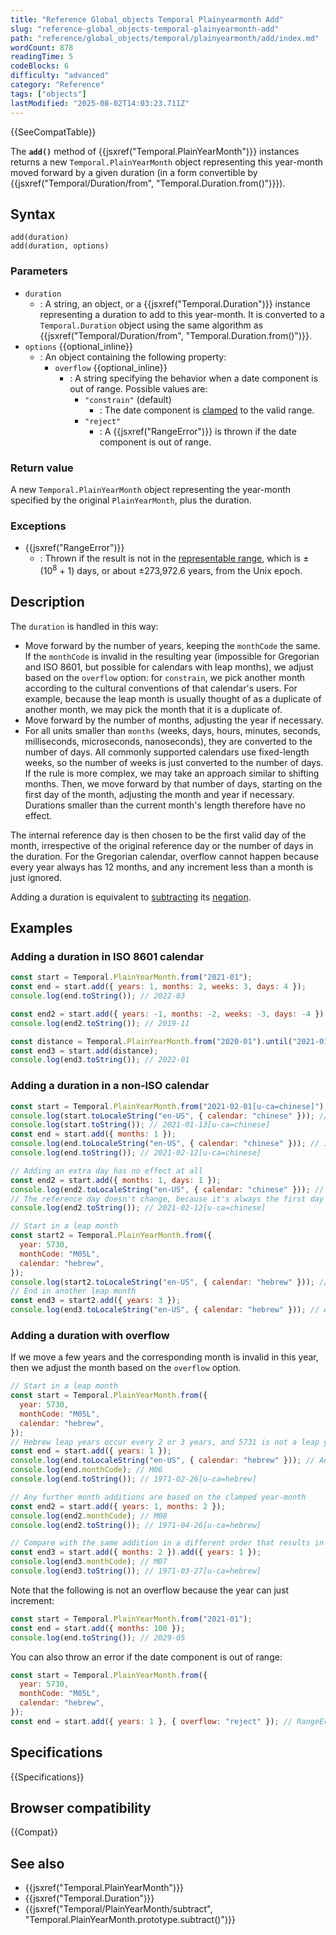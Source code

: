 ```yaml
---
title: "Reference Global_objects Temporal Plainyearmonth Add"
slug: "reference-global_objects-temporal-plainyearmonth-add"
path: "reference/global_objects/temporal/plainyearmonth/add/index.md"
wordCount: 878
readingTime: 5
codeBlocks: 6
difficulty: "advanced"
category: "Reference"
tags: ["objects"]
lastModified: "2025-08-02T14:03:23.711Z"
---
```



{{SeeCompatTable}}

The **`add()`** method of {{jsxref("Temporal.PlainYearMonth")}} instances returns a new `Temporal.PlainYearMonth` object representing this year-month moved forward by a given duration (in a form convertible by {{jsxref("Temporal/Duration/from", "Temporal.Duration.from()")}}).

## Syntax

```js-nolint
add(duration)
add(duration, options)
```

### Parameters

- `duration`
  - : A string, an object, or a {{jsxref("Temporal.Duration")}} instance representing a duration to add to this year-month. It is converted to a `Temporal.Duration` object using the same algorithm as {{jsxref("Temporal/Duration/from", "Temporal.Duration.from()")}}.
- `options` {{optional_inline}}
  - : An object containing the following property:
    - `overflow` {{optional_inline}}
      - : A string specifying the behavior when a date component is out of range. Possible values are:
        - `"constrain"` (default)
          - : The date component is [clamped](/en-US/docs/Web/JavaScript/Reference/Global_Objects/Temporal/PlainDate#invalid_date_clamping) to the valid range.
        - `"reject"`
          - : A {{jsxref("RangeError")}} is thrown if the date component is out of range.

### Return value

A new `Temporal.PlainYearMonth` object representing the year-month specified by the original `PlainYearMonth`, plus the duration.

### Exceptions

- {{jsxref("RangeError")}}
  - : Thrown if the result is not in the [representable range](/en-US/docs/Web/JavaScript/Reference/Global_Objects/Temporal#representable_dates), which is ±(10<sup>8</sup> + 1) days, or about ±273,972.6 years, from the Unix epoch.

## Description

The `duration` is handled in this way:

- Move forward by the number of years, keeping the `monthCode` the same. If the `monthCode` is invalid in the resulting year (impossible for Gregorian and ISO 8601, but possible for calendars with leap months), we adjust based on the `overflow` option: for `constrain`, we pick another month according to the cultural conventions of that calendar's users. For example, because the leap month is usually thought of as a duplicate of another month, we may pick the month that it is a duplicate of.
- Move forward by the number of months, adjusting the year if necessary.
- For all units smaller than `months` (weeks, days, hours, minutes, seconds, milliseconds, microseconds, nanoseconds), they are converted to the number of days. All commonly supported calendars use fixed-length weeks, so the number of weeks is just converted to the number of days. If the rule is more complex, we may take an approach similar to shifting months. Then, we move forward by that number of days, starting on the first day of the month, adjusting the month and year if necessary. Durations smaller than the current month's length therefore have no effect.

The internal reference day is then chosen to be the first valid day of the month, irrespective of the original reference day or the number of days in the duration. For the Gregorian calendar, overflow cannot happen because every year always has 12 months, and any increment less than a month is just ignored.

Adding a duration is equivalent to [subtracting](/en-US/docs/Web/JavaScript/Reference/Global_Objects/Temporal/PlainYearMonth/subtract) its [negation](/en-US/docs/Web/JavaScript/Reference/Global_Objects/Temporal/Duration/negated).

## Examples

### Adding a duration in ISO 8601 calendar

```js
const start = Temporal.PlainYearMonth.from("2021-01");
const end = start.add({ years: 1, months: 2, weeks: 3, days: 4 });
console.log(end.toString()); // 2022-03

const end2 = start.add({ years: -1, months: -2, weeks: -3, days: -4 });
console.log(end2.toString()); // 2019-11

const distance = Temporal.PlainYearMonth.from("2020-01").until("2021-01"); // 366 days
const end3 = start.add(distance);
console.log(end3.toString()); // 2022-01
```

### Adding a duration in a non-ISO calendar

```js
const start = Temporal.PlainYearMonth.from("2021-02-01[u-ca=chinese]");
console.log(start.toLocaleString("en-US", { calendar: "chinese" })); // 11/2020
console.log(start.toString()); // 2021-01-13[u-ca=chinese]
const end = start.add({ months: 1 });
console.log(end.toLocaleString("en-US", { calendar: "chinese" })); // 12/2020
console.log(end.toString()); // 2021-02-12[u-ca=chinese]

// Adding an extra day has no effect at all
const end2 = start.add({ months: 1, days: 1 });
console.log(end2.toLocaleString("en-US", { calendar: "chinese" })); // 12/2020
// The reference day doesn't change, because it's always the first day of the Chinese month
console.log(end2.toString()); // 2021-02-12[u-ca=chinese]

// Start in a leap month
const start2 = Temporal.PlainYearMonth.from({
  year: 5730,
  monthCode: "M05L",
  calendar: "hebrew",
});
console.log(start2.toLocaleString("en-US", { calendar: "hebrew" })); // Adar I 5730
// End in another leap month
const end3 = start2.add({ years: 3 });
console.log(end3.toLocaleString("en-US", { calendar: "hebrew" })); // Adar I 5733
```

### Adding a duration with overflow

If we move a few years and the corresponding month is invalid in this year, then we adjust the month based on the `overflow` option.

```js
// Start in a leap month
const start = Temporal.PlainYearMonth.from({
  year: 5730,
  monthCode: "M05L",
  calendar: "hebrew",
});
// Hebrew leap years occur every 2 or 3 years, and 5731 is not a leap year
const end = start.add({ years: 1 });
console.log(end.toLocaleString("en-US", { calendar: "hebrew" })); // Adar 5731
console.log(end.monthCode); // M06
console.log(end.toString()); // 1971-02-26[u-ca=hebrew]

// Any further month additions are based on the clamped year-month
const end2 = start.add({ years: 1, months: 2 });
console.log(end2.monthCode); // M08
console.log(end2.toString()); // 1971-04-26[u-ca=hebrew]

// Compare with the same addition in a different order that results in no overflow:
const end3 = start.add({ months: 2 }).add({ years: 1 });
console.log(end3.monthCode); // M07
console.log(end3.toString()); // 1971-03-27[u-ca=hebrew]
```

Note that the following is not an overflow because the year can just increment:

```js
const start = Temporal.PlainYearMonth.from("2021-01");
const end = start.add({ months: 100 });
console.log(end.toString()); // 2029-05
```

You can also throw an error if the date component is out of range:

```js
const start = Temporal.PlainYearMonth.from({
  year: 5730,
  monthCode: "M05L",
  calendar: "hebrew",
});
const end = start.add({ years: 1 }, { overflow: "reject" }); // RangeError: invalid "monthCode" calendar field: M05L
```

## Specifications

{{Specifications}}

## Browser compatibility

{{Compat}}

## See also

- {{jsxref("Temporal.PlainYearMonth")}}
- {{jsxref("Temporal.Duration")}}
- {{jsxref("Temporal/PlainYearMonth/subtract", "Temporal.PlainYearMonth.prototype.subtract()")}}
